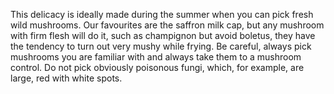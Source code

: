 This delicacy is ideally made during the summer when you can pick fresh wild mushrooms. Our favourites are the saffron milk cap, but any mushroom with firm flesh will do it, such as champignon but avoid boletus, they have the tendency to turn out very mushy while frying. Be careful, always pick mushrooms you are familiar with and always take them to a mushroom control. Do not pick obviously poisonous fungi, which, for example, are large, red with white spots.